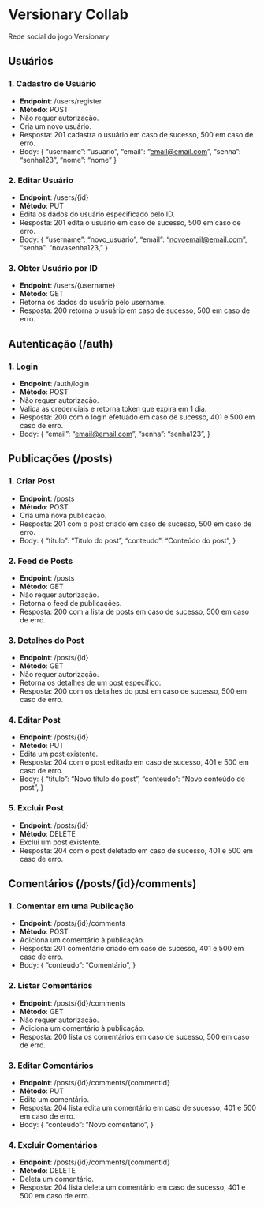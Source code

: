 # Versionary Collab
Rede social do jogo Versionary

## Usuários 
 
### 1. Cadastro de Usuário
- **Endpoint**: /users/register
- **Método**: POST
- Não requer autorização.
- Cria um novo usuário.
- Resposta: 201 cadastra o usuário em caso de sucesso, 500 em caso de erro.
- Body: {
  “username”: “usuario”,
  “email”: “email@email.com”,
  “senha”: “senha123”,
  “nome”: “nome”
}

### 2. Editar Usuário
- **Endpoint**: /users/{id}
- **Método**: PUT
- Edita os dados do usuário especificado pelo ID.
- Resposta: 201 edita o usuário em caso de sucesso, 500 em caso de erro.
- Body: { 
             “username”: “novo_usuario”,
              “email”: “novoemail@email.com”,
              “senha”: “novasenha123,”
}

### 3. Obter Usuário por ID
- **Endpoint**: /users/{username}
- **Método**: GET
- Retorna os dados do usuário pelo username.
- Resposta: 200 retorna o usuário em caso de sucesso, 500 em caso de erro.


## Autenticação (/auth)
 
### 1. Login
- **Endpoint**: /auth/login
- **Método**: POST
- Não requer autorização.
- Valida as credenciais e retorna token que expira em 1 dia.
- Resposta: 200 com o login efetuado em caso de sucesso, 401 e 500 em caso de erro.
- Body: {
              “email”: “email@email.com”,
              “senha”: “senha123”,
}


## Publicações (/posts)
 
### 1. Criar Post
- **Endpoint**: /posts
- **Método**: POST
- Cria uma nova publicação.
- Resposta: 201 com o post criado em caso de sucesso, 500 em caso de erro.
- Body: {
              “titulo”: “Título do post”,
              “conteudo”: “Conteúdo do post”,
}

### 2. Feed de Posts
- **Endpoint**: /posts
- **Método**: GET
- Não requer autorização.
- Retorna o feed de publicações.
- Resposta: 200 com a lista de posts em caso de sucesso, 500 em caso de erro.

### 3. Detalhes do Post
- **Endpoint**: /posts/{id}
- **Método**: GET
- Não requer autorização.
- Retorna os detalhes de um post específico.
- Resposta: 200 com os detalhes do post em caso de sucesso, 500 em caso de erro.

### 4. Editar Post
- **Endpoint**: /posts/{id}
- **Método**: PUT
- Edita um post existente.
- Resposta: 204 com o post editado em caso de sucesso, 401 e 500 em caso de erro.
- Body: {
              “titulo”: “Novo título do post”,
              “conteudo”: “Novo conteúdo do post”,
}

### 5. Excluir Post
- **Endpoint**: /posts/{id}
- **Método**: DELETE
- Exclui um post existente.
- Resposta: 204 com o post deletado em caso de sucesso, 401 e 500 em caso de erro.

## Comentários (/posts/{id}/comments)
 
### 1. Comentar em uma Publicação
- **Endpoint**: /posts/{id}/comments
- **Método**: POST
- Adiciona um comentário à publicação.
- Resposta: 201 comentário criado em caso de sucesso, 401 e 500 em caso de erro.
- Body: {
              “conteudo”: “Comentário”,
}

### 2. Listar Comentários
- **Endpoint**: /posts/{id}/comments
- **Método**: GET
- Não requer autorização.
- Adiciona um comentário à publicação.
- Resposta: 200 lista os comentários em caso de sucesso, 500 em caso de erro.

### 3. Editar Comentários
- **Endpoint**: /posts/{id}/comments/{commentId}
- **Método**: PUT
- Edita um comentário.
- Resposta: 204 lista edita um comentário em caso de sucesso, 401 e 500 em caso de erro.
- Body: {
              “conteudo”: “Novo comentário”,
}

### 4. Excluir Comentários
- **Endpoint**: /posts/{id}/comments/{commentId}
- **Método**: DELETE
- Deleta um comentário.
- Resposta: 204 lista deleta um comentário em caso de sucesso, 401 e 500 em caso de erro.



